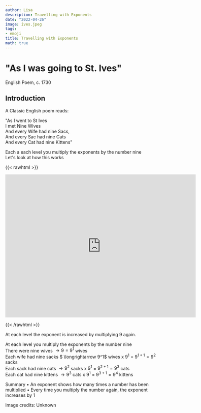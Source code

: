 ```yaml
---
author: Lisa
description: Travelling with Exponents
date: "2022-04-26"
image: ives.jpeg
tags:
- emoji
title: Travelling with Exponents
math: true
---
```


# "As I was going to St. Ives"
English Poem, c. 1730


## Introduction

A Classic English poem reads:

"As I went to St Ives  
I met Nine Wives  
And every Wife had nine Sacs,  
And every Sac had nine Cats  
And every Cat had nine Kittens"  

Each a each level you multiply the exponents by the number nine  
Let's look at how this works

{{< rawhtml >}}
<div class="p5js">
  <div class="center">
    <iframe 
        src="https://editor.p5js.org/lisa-pinto/full/FteFLPTUg"
        style="border:none; height:450px; width:600px;" >
</iframe>
  </div>
</div>

{{< /rawhtml >}}

At each level the exponent is increased by multiplying 9 again.  

At each level you multiply the exponents by the number nine  
There were nine wives   $\longrightarrow  9 = 9^1$ wives   
Each wife had nine sacks $ \longrightarrow  9^1$ wives x $9^1$  = $9^{1+1} = 9^2$ sacks  
Each sack had nine cats  $\longrightarrow  9^2$ sacks x $9^1$  = $9^{2+1} = 9^3$ cats  
Each cat had nine kittens $\longrightarrow  9^3$ cats x $9^1$  = $9^{3+1} = 9^4$ kittens  

Summary
• An exponent shows how many times a number has been multiplied
• Every time you multiply the number again, the exponent increases by 1

Image credits: Unknown